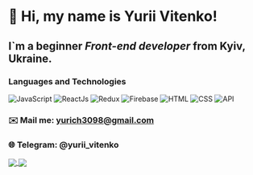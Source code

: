 # 👋 Hi, my name is **Yurii Vitenko**!
## I`m a beginner *Front-end developer* from Kyiv, Ukraine.
### Languages and Technologies 
![JavaScript](https://img.shields.io/badge/-JavaScript-090909?style=for-the-badge&logo=JavaScript)
![ReactJs](https://img.shields.io/badge/-ReactJs-090909?style=for-the-badge&logo=React)
![Redux](https://img.shields.io/badge/-Redux-090909?style=for-the-badge&logo=Redux)
![Firebase](https://img.shields.io/badge/-Firebase-090909?style=for-the-badge&logo=Firebase)
![HTML](https://img.shields.io/badge/-HTML-090909?style=for-the-badge&logo=html5)
![CSS](https://img.shields.io/badge/-CSS-090909?style=for-the-badge&logo=css3)
![API](https://img.shields.io/badge/-REST&#032;API-090909?style=for-the-badge)

### ✉️ Mail me: yurich3098@gmail.com
### 🌐 Telegram: @yurii_vitenko

<a href="https://github.com/yurich30/github-readme-stats">
  <img align="center" src="https://github-readme-stats.vercel.app/api?username=yurich30&show_icons=true&theme=chartreuse-dark&count_private=true" />
</a>
<a href="https://github.com/yurich30/convoychat">
  <img align="center" src="https://github-readme-stats.vercel.app/api/top-langs/?username=yurich30&layout=compact&theme=chartreuse-dark&hide=glsl" />
</a>























<!--
**Algoritm211/Algoritm211** is a ✨ _special_ ✨ repository because its `README.md` (this file) appears on your GitHub profile.

#### Hi Everyone! 👨‍💻 I'm a JavaScript(React/Next) developer 👋

- 🌐 I am a web developer, I write sites, Telegram bots, parsers, and much more 😁. I also teach 🐍 Python/Django and JS to other people
- 🔭 I’m currently practice writing programs on JS(ReactJS/NextJS) and ExpressJS(MongoDB/PostgreSQL/Firebase)
- 🤝 I’m open to communication and ready to take part in any project or teach you something interesting(Python or JS) :)

- 📫 How can you reach me:
    ##### Telegram: [@Alexey_Horbunov](https://t.me/Alexey_Horbunov "Мой телеграм")
    ##### LinkedIn: [Alexey_Horbunov](https://www.linkedin.com/in/alexey-horbunov211/)
    ##### E-mail: algoritm211@gmail.com
<p>
    <img src="https://media3.giphy.com/media/ln7z2eWriiQAllfVcn/source.gif" width="65" height="65">
    <img src="https://media1.giphy.com/media/eNAsjO55tPbgaor7ma/source.gif" width="65" height="65">
<p>

![Yurii's GitHub stats](https://github-readme-stats.vercel.app/api?username=yurich30&show_icons=true&theme=chartreuse-dark&count_private=true)
![Top Langs](https://github-readme-stats.vercel.app/api/top-langs/?username=yurich30&layout=compact&theme=chartreuse-dark&hide=glsl)
![Readme Card](https://github-readme-stats.vercel.app/api/pin/?username=yurich30&repo=daily-moments&theme=chartreuse-dark)](https://github.com/yurich30/daily-moments)

**Here you can see my CV: [click on THIS link](https://drive.google.com/file/d/1oahOcCZp6SI4TqD3tdlWit1SLXoOopyb/view?usp=sharing)**

Here are some ideas to get you started:

- 🔭 I’m currently working on ...
- 🌱 I’m currently learning ...
- 👯 I’m looking to collaborate on ...
- 🤔 I’m looking for help with ...
- 💬 Ask me about ...
- 📫 How to reach me: ...
- 😄 Pronouns: ...
- ⚡ Fun fact: ...
-->
